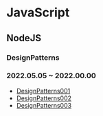 # JavaScript
## NodeJS
### DesignPatterns
### 2022.05.05 ~ 2022.00.00
* [DesignPatterns001](https://github.com/injuk/TIL/blob/master/JavaScript/NodeJS/DesignPatterns/DesignPatterns001.md)
* [DesignPatterns002](https://github.com/injuk/TIL/blob/master/JavaScript/NodeJS/DesignPatterns/DesignPatterns002.md)
* [DesignPatterns003](https://github.com/injuk/TIL/blob/master/JavaScript/NodeJS/DesignPatterns/DesignPatterns003.md)
